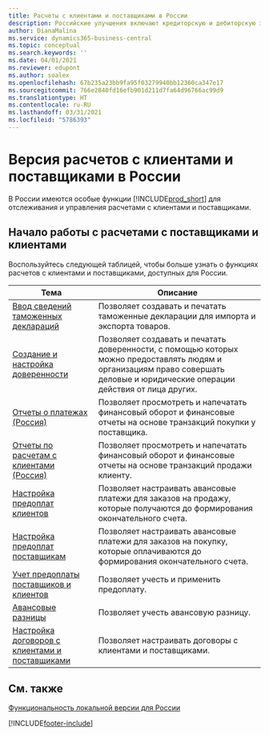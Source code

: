 ```yaml
---
title: Расчеты с клиентами и поставщиками в России
description: Российские улучшения включают кредиторскую и дебиторскую задолженность в русской версии.
author: DianaMalina
ms.service: dynamics365-business-central
ms.topic: conceptual
ms.search.keywords: ''
ms.date: 04/01/2021
ms.reviewer: edupont
ms.author: soalex
ms.openlocfilehash: 67b235a23bb9fa95f03279940bb12360ca347e17
ms.sourcegitcommit: 766e2840fd16efb901d211d7fa64d96766ac99d9
ms.translationtype: HT
ms.contentlocale: ru-RU
ms.lasthandoff: 03/31/2021
ms.locfileid: "5786393"
---
```

# <a name="payables-and-receivables-in-the-russian-version"></a>Версия расчетов с клиентами и поставщиками в России

В России имеются особые функции [!INCLUDE[prod_short](../../includes/prod_short.md)] для отслеживания и управления расчетами с клиентами и поставщиками.

## <a name="getting-started-with-payables-and-receivables"></a>Начало работы с расчетами с поставщиками и клиентами

Воспользуйтесь следующей таблицей, чтобы больше узнать о функциях расчетов с клиентами и поставщиками, доступных для России.

| Тема                                            | Описание            |
| ------------------------------------------------ | ---------------------- |
| [Ввод сведений таможенных деклараций](How-to-Enter-Custom-Declarations-Information.md) | Позволяет создавать и печатать таможенные декларации для импорта и экспорта товаров. |
| [Создание и настройка доверенности](How-to-Set-Up-and-Create-Letters-of-Attorney.md) | Позволяет создавать и печатать доверенности, с помощью которых можно предоставлять людям и организациям право совершать деловые и юридические операции действия от лица других. |
| [Отчеты о платежах (Россия)](Russian-Payables-Reports.md) | Позволяет просмотреть и напечатать финансовый оборот и финансовые отчеты на основе транзакций покупки у поставщика. |
| [Отчеты по расчетам с клиентами (Россия)](Russian-Receivables-Reports.md)  | Позволяет просмотреть и напечатать финансовый оборот и финансовые отчеты на основе транзакций продажи клиенту. |
| [Настройка предоплат клиентов](How-to-Set-Up-Customer-Prepayments.md)    | Позволяет настраивать авансовые платежи для заказов на продажу, которые получаются до формирования окончательного счета. |
| [Настройка предоплат поставщикам](How-to-Set-Up-Vendor-Prepayments.md)  | Позволяет настраивать авансовые платежи для заказов на покупку, которые оплачиваются до формирования окончательного счета. |
|[Учет предоплаты поставщиков и клиентов](Prepayments-Vendor-and-Customers.md)|Позволяет учесть и применить предоплату.|
|[Авансовые разницы](prepayment-differences-invoices-prepayment-differences.md)|Позволяет учесть авансовую разницу.|
| [Настройка договоров с клиентами и поставщиками](How-to-Set-Up-Customer-and-Vendor-Agreements.md) | Позволяет настраивать договоры с клиентами и поставщиками. |

## <a name="see-also"></a>См. также

[Функциональность локальной версии для России](russia-local-functionality.md)  


[!INCLUDE[footer-include](../../includes/footer-banner.md)]